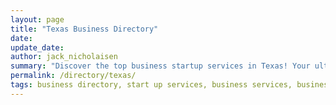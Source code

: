 ```yaml
---
layout: page
title: "Texas Business Directory"
date: 
update_date: 
author: jack_nicholaisen
summary: "Discover the top business startup services in Texas! Your ultimate guide to launching a successful venture."  
permalink: /directory/texas/
tags: business directory, start up services, business services, business lawyers, registered agents,
---
```


